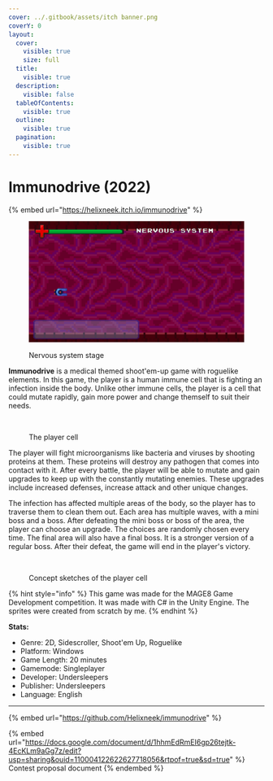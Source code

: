 ```yaml
---
cover: ../.gitbook/assets/itch banner.png
coverY: 0
layout:
  cover:
    visible: true
    size: full
  title:
    visible: true
  description:
    visible: false
  tableOfContents:
    visible: true
  outline:
    visible: true
  pagination:
    visible: true
---
```


# Immunodrive (2022)

{% embed url="https://helixneek.itch.io/immunodrive" %}

<figure><img src="../.gitbook/assets/image.png" alt=""><figcaption><p>Nervous system stage</p></figcaption></figure>

**Immunodrive** is a medical themed shoot'em-up game with roguelike elements. In this game, the player is a human immune cell that is fighting an infection inside the body. Unlike other immune cells, the player is a cell that could mutate rapidly, gain more power and change themself to suit their needs.

<figure><img src="https://lh4.googleusercontent.com/Sa4EwO5VASYheklesIx7QF9zvogPaD-m5kxLiROOAdDSynlMjecQjMdqJ9BavwmBt4ugxauJZyXutq8p6a65q9DUONy2MNjnadPoI0-6Xoj_x65NPQ0n9Vm0Kh4_q4Sg4hm3MIyrK7hp" alt="" width="188"><figcaption><p>The player cell</p></figcaption></figure>

The player will fight microorganisms like bacteria and viruses by shooting proteins at them. These proteins will destroy any pathogen that comes into contact with it. After every battle, the player will be able to mutate and gain upgrades to keep up with the constantly mutating enemies. These upgrades include increased defenses, increase attack and other unique changes.

The infection has affected multiple areas of the body, so the player has to traverse them to clean them out. Each area has multiple waves, with a mini boss and a boss. After defeating the mini boss or boss of the area, the player can choose an upgrade. The choices are randomly chosen every time. The final area will also have a final boss. It is a stronger version of a regular boss. After their defeat, the game will end in the player's victory.

<figure><img src="https://lh3.googleusercontent.com/7kJXP6FQcVBQv6MKsP0uBKpLiItwRhTeeOWD4-jxXdFSXiC-S4cuzeJe7oQi2xHC5q5_dNesARBme4LERgUhgeU6D3XT8NxRF8Eo1CKbyHUQC4_gab_IdX93l8I5RDy4UPhm8mT0YlC0" alt="" width="375"><figcaption><p>Concept sketches of the player cell</p></figcaption></figure>

{% hint style="info" %}
This game was made for the MAGE8 Game Development competition. It was made with C# in the Unity Engine. The sprites were created from scratch by me.
{% endhint %}



**Stats:**

* Genre: 2D, Sidescroller, Shoot'em Up, Roguelike
* Platform: Windows
* Game Length: 20 minutes
* Gamemode: Singleplayer
* Developer: Undersleepers
* Publisher: Undersleepers
* Language: English

***

{% embed url="https://github.com/Helixneek/immunodrive" %}

{% embed url="https://docs.google.com/document/d/1hhmEdRmEI6gp26tejtk-4EcKLm9aGg7z/edit?usp=sharing&ouid=110004122622627718056&rtpof=true&sd=true" %}
Contest proposal document
{% endembed %}
